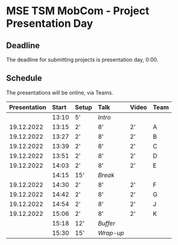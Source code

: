 # MSE TSM MobCom - Project Presentation Day
## Deadline
The deadline for submitting projects is presentation day, 0:00.

## Schedule
The presentations will be online, via Teams.

Presentation|Start|Setup|Talk|Video|Team
:---|:---|:---|:---|:---|:---
 | |13:10|5'|_Intro_
19.12.2022|13:15|2'|8'|2'|A
19.12.2022|13:27|2'|8'|2'|B
19.12.2022|13:39|2'|8'|2'|C
19.12.2022|13:51|2'|8'|2'|D
19.12.2022|14:03|2'|8'|2'|E
 | |14:15|15'|_Break_
19.12.2022|14:30|2'|8'|2'|F
19.12.2022|14:42|2'|8'|2'|G
19.12.2022|14:54|2'|8'|2'|J
19.12.2022|15:06|2'|8'|2'|K
 | |15:18|12'|_Buffer_
 | |15:30|15'|_Wrap-up_
